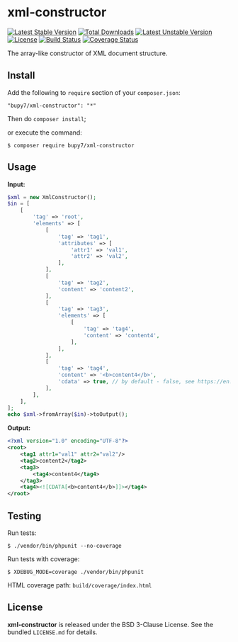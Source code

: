 xml-constructor
===

[![Latest Stable Version](https://poser.pugx.org/bupy7/xml-constructor/v/stable)](https://packagist.org/packages/bupy7/xml-constructor)
[![Total Downloads](https://poser.pugx.org/bupy7/xml-constructor/downloads)](https://packagist.org/packages/bupy7/xml-constructor)
[![Latest Unstable Version](https://poser.pugx.org/bupy7/xml-constructor/v/unstable)](https://packagist.org/packages/bupy7/xml-constructor)
[![License](https://poser.pugx.org/bupy7/xml-constructor/license)](https://packagist.org/packages/bupy7/xml-constructor)
[![Build Status](https://travis-ci.org/bupy7/xml-constructor.svg?branch=master)](https://travis-ci.org/bupy7/xml-constructor)
[![Coverage Status](https://coveralls.io/repos/bupy7/xml-constructor/badge.svg?branch=master&service=github)](https://coveralls.io/github/bupy7/xml-constructor?branch=master)

The array-like constructor of XML document structure.

Install
---

Add the following to `require` section of your `composer.json`:

```
"bupy7/xml-constructor": "*"
```

Then do `composer install`;

or execute the command:

```
$ composer require bupy7/xml-constructor
```

Usage
---

**Input:**

```php
$xml = new XmlConstructor();
$in = [
    [
        'tag' => 'root',
        'elements' => [
            [
                'tag' => 'tag1',
                'attributes' => [
                    'attr1' => 'val1',
                    'attr2' => 'val2',
                ],
            ],
            [
                'tag' => 'tag2',
                'content' => 'content2',
            ],
            [
                'tag' => 'tag3',
                'elements' => [
                    [
                        'tag' => 'tag4',
                        'content' => 'content4',
                    ],
                ],
            ],
            [
                'tag' => 'tag4',
                'content' => '<b>content4</b>',
                'cdata' => true, // by default - false, see https://en.wikipedia.org/wiki/CDATA
            ],
        ],
    ],
];
echo $xml->fromArray($in)->toOutput();
```

**Output:**

```xml
<?xml version="1.0" encoding="UTF-8"?>
<root>
    <tag1 attr1="val1" attr2="val2"/>
    <tag2>content2</tag2>
    <tag3>
        <tag4>content4</tag4>
    </tag3>
    <tag4><![CDATA[<b>content4</b>]]></tag4>
</root>
```

Testing
---

Run tests:

```
$ ./vendor/bin/phpunit --no-coverage
```

Run tests with coverage:

```
$ XDEBUG_MODE=coverage ./vendor/bin/phpunit
```

HTML coverage path: `build/coverage/index.html`

License
---

**xml-constructor** is released under the BSD 3-Clause License. See the bundled `LICENSE.md` for details.
